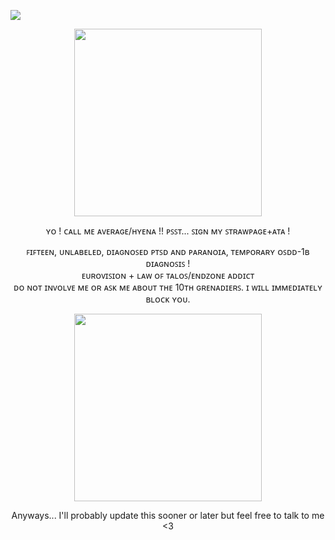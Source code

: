 
![](https://komarev.com/ghpvc/?username=AverageVaeb&color=lightgrey&label= ⛏Competitors )

<p align="center">
<img src="[[https://i.pinimg.com/736x/f0/45/f7/f045f7a5dfff4eb1f070f67a8ae79cac.jpg](https://scontent-lhr6-1.xx.fbcdn.net/v/t1.15752-9/555562568_819533477249945_6853987417017484324_n.jpg?_nc_cat=102&ccb=1-7&_nc_sid=0024fc&_nc_ohc=e43u5s1z6WwQ7kNvwH7HIaH&_nc_oc=AdlcBLmGxaKH4xoOclDIDV1dTvT2gs33MO1ESfu_QBT_RtAXp4yyqBLzx2SfiDHMbTk&_nc_ad=z-m&_nc_cid=0&_nc_zt=23&_nc_ht=scontent-lhr6-1.xx&oh=03_Q7cD3QF00zGNEqxeM6Sv5PRdZsf443ucBurnHTqIk4Z6x5x1Xg&oe=690179D4)](https://i.pinimg.com/736x/f0/45/f7/f045f7a5dfff4eb1f070f67a8ae79cac.jpg)" width=300 height=300>
</p>



<div align="center">
ʏᴏ ! ᴄᴀʟʟ ᴍᴇ ᴀᴠᴇʀᴀɢᴇ/ʜʏᴇɴᴀ !! ᴘꜱꜱᴛ... ꜱɪɢɴ ᴍʏ ꜱᴛʀᴀᴡᴘᴀɢᴇ+ᴀᴛᴀ !

<p/>
  
<div align="center">
ꜰɪꜰᴛᴇᴇɴ, ᴜɴʟᴀʙᴇʟᴇᴅ, ᴅɪᴀɢɴᴏꜱᴇᴅ ᴘᴛꜱᴅ ᴀɴᴅ ᴘᴀʀᴀɴᴏɪᴀ, ᴛᴇᴍᴘᴏʀᴀʀʏ ᴏꜱᴅᴅ-1ʙ ᴅɪᴀɢɴᴏꜱɪꜱ !
  
<div align="center">
ᴇᴜʀᴏᴠɪꜱɪᴏɴ + ʟᴀᴡ ᴏꜰ ᴛᴀʟᴏꜱ/ᴇɴᴅᴢᴏɴᴇ ᴀᴅᴅɪᴄᴛ
  
<div align="center">
ᴅᴏ ɴᴏᴛ ɪɴᴠᴏʟᴠᴇ ᴍᴇ ᴏʀ ᴀꜱᴋ ᴍᴇ ᴀʙᴏᴜᴛ ᴛʜᴇ 10ᴛʜ ɢʀᴇɴᴀᴅɪᴇʀꜱ. ɪ ᴡɪʟʟ ɪᴍᴍᴇᴅɪᴀᴛᴇʟʏ ʙʟᴏᴄᴋ ʏᴏᴜ.

<div align="center">


<p align="center">
<img src="https://images-wixmp-ed30a86b8c4ca887773594c2.wixmp.com/f/abe0290f-818c-4165-8053-fe76f7547091/diq3uwt-27c5d973-8778-40ba-b30b-6d1890f4daaf.png?token=eyJ0eXAiOiJKV1QiLCJhbGciOiJIUzI1NiJ9.eyJzdWIiOiJ1cm46YXBwOjdlMGQxODg5ODIyNjQzNzNhNWYwZDQxNWVhMGQyNmUwIiwiaXNzIjoidXJuOmFwcDo3ZTBkMTg4OTgyMjY0MzczYTVmMGQ0MTVlYTBkMjZlMCIsIm9iaiI6W1t7InBhdGgiOiJcL2ZcL2FiZTAyOTBmLTgxOGMtNDE2NS04MDUzLWZlNzZmNzU0NzA5MVwvZGlxM3V3dC0yN2M1ZDk3My04Nzc4LTQwYmEtYjMwYi02ZDE4OTBmNGRhYWYucG5nIn1dXSwiYXVkIjpbInVybjpzZXJ2aWNlOmZpbGUuZG93bmxvYWQiXX0._E9EXqdkgWv0Rs4YpibGHIKOuuBYRonediWtN2WadXA" width=300 height=300>


<div align="center">
Anyways... I'll probably update this sooner or later but feel free to talk to me <3

